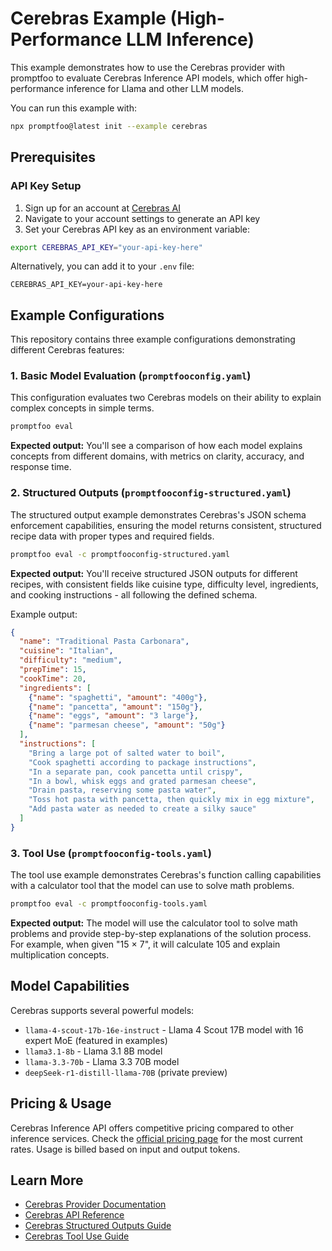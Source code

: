 # Cerebras Example (High-Performance LLM Inference)

This example demonstrates how to use the Cerebras provider with promptfoo to evaluate Cerebras Inference API models, which offer high-performance inference for Llama and other LLM models.

You can run this example with:

```bash
npx promptfoo@latest init --example cerebras
```

## Prerequisites

### API Key Setup

1. Sign up for an account at [Cerebras AI](https://console.cerebras.ai/)
2. Navigate to your account settings to generate an API key
3. Set your Cerebras API key as an environment variable:

```bash
export CEREBRAS_API_KEY="your-api-key-here"
```

Alternatively, you can add it to your `.env` file:

```
CEREBRAS_API_KEY=your-api-key-here
```

## Example Configurations

This repository contains three example configurations demonstrating different Cerebras features:

### 1. Basic Model Evaluation (`promptfooconfig.yaml`)

This configuration evaluates two Cerebras models on their ability to explain complex concepts in simple terms.

```bash
promptfoo eval
```

**Expected output:** You'll see a comparison of how each model explains concepts from different domains, with metrics on clarity, accuracy, and response time.

### 2. Structured Outputs (`promptfooconfig-structured.yaml`)

The structured output example demonstrates Cerebras's JSON schema enforcement capabilities, ensuring the model returns consistent, structured recipe data with proper types and required fields.

```bash
promptfoo eval -c promptfooconfig-structured.yaml
```

**Expected output:** You'll receive structured JSON outputs for different recipes, with consistent fields like cuisine type, difficulty level, ingredients, and cooking instructions - all following the defined schema.

Example output:
```json
{
  "name": "Traditional Pasta Carbonara",
  "cuisine": "Italian",
  "difficulty": "medium",
  "prepTime": 15,
  "cookTime": 20,
  "ingredients": [
    {"name": "spaghetti", "amount": "400g"},
    {"name": "pancetta", "amount": "150g"},
    {"name": "eggs", "amount": "3 large"},
    {"name": "parmesan cheese", "amount": "50g"}
  ],
  "instructions": [
    "Bring a large pot of salted water to boil",
    "Cook spaghetti according to package instructions",
    "In a separate pan, cook pancetta until crispy",
    "In a bowl, whisk eggs and grated parmesan cheese",
    "Drain pasta, reserving some pasta water",
    "Toss hot pasta with pancetta, then quickly mix in egg mixture",
    "Add pasta water as needed to create a silky sauce"
  ]
}
```

### 3. Tool Use (`promptfooconfig-tools.yaml`)

The tool use example demonstrates Cerebras's function calling capabilities with a calculator tool that the model can use to solve math problems.

```bash
promptfoo eval -c promptfooconfig-tools.yaml
```

**Expected output:** The model will use the calculator tool to solve math problems and provide step-by-step explanations of the solution process. For example, when given "15 × 7", it will calculate 105 and explain multiplication concepts.

## Model Capabilities

Cerebras supports several powerful models:

- `llama-4-scout-17b-16e-instruct` - Llama 4 Scout 17B model with 16 expert MoE (featured in examples)
- `llama3.1-8b` - Llama 3.1 8B model
- `llama-3.3-70b` - Llama 3.3 70B model
- `deepSeek-r1-distill-llama-70B` (private preview)

## Pricing & Usage

Cerebras Inference API offers competitive pricing compared to other inference services. Check the [official pricing page](https://docs.cerebras.ai) for the most current rates. Usage is billed based on input and output tokens.

## Learn More

- [Cerebras Provider Documentation](https://promptfoo.dev/docs/providers/cerebras)
- [Cerebras API Reference](https://docs.cerebras.ai/)
- [Cerebras Structured Outputs Guide](https://docs.cerebras.ai/capabilities/structured-outputs/)
- [Cerebras Tool Use Guide](https://docs.cerebras.ai/capabilities/tool-use/) 